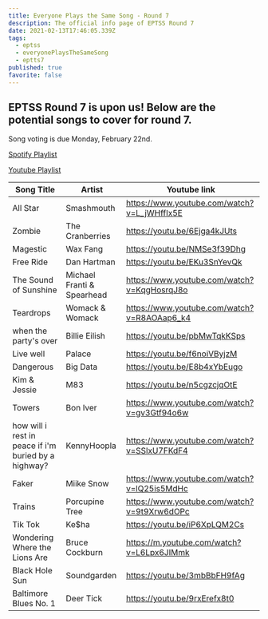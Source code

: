 ```yaml
---
title: Everyone Plays the Same Song - Round 7
description: The official info page of EPTSS Round 7
date: 2021-02-13T17:46:05.339Z
tags:
  - eptss
  - everyonePlaysTheSameSong
  - eptts7
published: true
favorite: false
---
```

## EPTSS Round 7 is upon us! Below are the potential songs to cover for round 7.

Song voting is due Monday, February 22nd. 

[Spotify Playlist](https://open.spotify.com/playlist/7rdVBO4O6cGK13FePxYoET?si=fRh5-YzzS8GR_hM410bu8g)

[Youtube Playlist](https://www.youtube.com/playlist?list=PLDkm3cHHN23HasgxjoAOoQm00G4P-fV8-)

| Song Title                                           | Artist                     | Youtube link                                |
| ---------------------------------------------------- | -------------------------- | ------------------------------------------- |
| All Star                                             | Smashmouth                 | https://www.youtube.com/watch?v=L_jWHffIx5E |
| Zombie                                               | The Cranberries            | https://youtu.be/6Ejga4kJUts                |
| Magestic                                             | Wax Fang                   | https://youtu.be/NMSe3f39Dhg                |
| Free Ride                                            | Dan Hartman                | https://youtu.be/EKu3SnYevQk                |
| The Sound of Sunshine                                | Michael Franti & Spearhead | https://www.youtube.com/watch?v=KqgHosrqJ8o |
| Teardrops                                            | Womack & Womack            | https://www.youtube.com/watch?v=R8AOAap6_k4 |
| when the party's over                                | Billie Eilish              | https://youtu.be/pbMwTqkKSps                |
| Live well                                            | Palace                     | https://youtu.be/f6noiVByjzM                |
| Dangerous                                            | Big Data                   | https://youtu.be/E8b4xYbEugo                |
| Kim & Jessie                                         | M83                        | https://youtu.be/n5cgzcjqOtE                |
| Towers                                               | Bon Iver                   | https://www.youtube.com/watch?v=gv3Gtf94o6w |
| how will i rest in peace if i'm buried by a highway? | KennyHoopla                | https://www.youtube.com/watch?v=SSlxU7FKdF4 |
| Faker                                                | Miike Snow                 | https://www.youtube.com/watch?v=lQ25is5MdHc |
| Trains                                               | Porcupine Tree             | https://www.youtube.com/watch?v=9t9Xrw6dOPc |
| Tik Tok                                              | Ke$ha                      | https://youtu.be/iP6XpLQM2Cs                |
| Wondering Where the Lions Are                        | Bruce Cockburn             | https://m.youtube.com/watch?v=L6Lpx6JIMmk   |
| Black Hole Sun                                       | Soundgarden                | https://youtu.be/3mbBbFH9fAg                |
| Baltimore Blues No. 1                                | Deer Tick                  | https://youtu.be/9rxErefx8t0                |